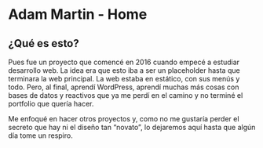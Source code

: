 # Adam Martin - Home

## ¿Qué es esto?

Pues fue un proyecto que comencé en 2016 cuando empecé a estudiar desarrollo web. La idea era que esto iba a ser un placeholder hasta que terminara la web principal. La web estaba en estático, con sus menús y todo. Pero, al final, aprendí WordPress, aprendí muchas más cosas con bases de datos y reactivos que ya me perdí en el camino y no terminé el portfolio que quería hacer.

Me enfoqué en hacer otros proyectos y, como no me gustaría perder el secreto que hay ni el diseño tan “novato”, lo dejaremos aquí hasta que algún día tome un respiro.
